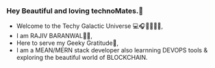 ### Hey Beautiful and loving technoMates.💓
 <ul>
            <li>Welcome to the Techy Galactic Universe 💻🎧📝🍺🍕🍔,</li>
            <li>I am RAJIV BARANWAL👨‍💻,</li>
            <li>Here to serve my Geeky Gratitude🤩,</li>
            <li>I am a MEAN/MERN stack developer also learnning DEVOPS tools & exploring the beautiful world of BLOCKCHAIN. </li>
        </ul>








<!--
**rajivbar/rajivbar** is a ✨ _special_ ✨ repository because its `README.md` (this file) appears on your GitHub profile.

Here are some ideas to get you started:

- 🔭 I’m currently working on ...
- 🌱 I’m currently learning ...
- 👯 I’m looking to collaborate on ...
- 🤔 I’m looking for help with ...
- 💬 Ask me about ...
- 📫 How to reach me: ...
- 😄 Pronouns: ...
- ⚡ Fun fact: ...

Shayari-----
Binary(gaur) code farmayega
geeky sa dil h, code k pyyar m ghulmil h , jidhar deku bs debugging ki mahfil , 

subhah ki sham sham ki subhah har taraf bs vs code ki jhilmil h 
-->
